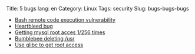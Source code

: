 Title: 5 bugs
lang: en
Category: Linux
Tags: security
Slug: bugs-bugs-bugs

* [Bash remote code execution vulnerability](http://web.nvd.nist.gov/view/vuln/detail?vulnId=CVE-2014-6271)
* [Heartbleed bug](https://www.openssl.org/news/secadv_20140407.txt)
* [Getting mysql root acces 1/256 times](http://seclists.org/oss-sec/2012/q2/493)
* [Bumblebee deleting /usr](https://github.com/MrMEEE/bumblebee-Old-and-abbandoned/commit/a047be85247755cdbe0acce6f1dafc8beb84f2ac)
* [Use glibc to get root access](http://seclists.org/fulldisclosure/2010/Oct/257)

